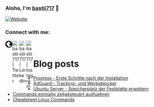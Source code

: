 ### Aloha, I'm [bastii717](https://bastii717.dev) 👋

[![Website](https://img.shields.io/website?label=bastii717.dev&style=for-the-badge&url=https%3A%2F%2Fbastii717.dev)](https://bastii717.dev)

### Connect with me:

[<img align="left" alt="bastii717.dev" width="22px" src="https://raw.githubusercontent.com/iconic/open-iconic/master/svg/globe.svg" />](https://bastii717.dev)
[<img align="left" alt="bastii717 | Twitter" width="22px" src="https://cdn.jsdelivr.net/npm/simple-icons@v3/icons/twitter.svg" />](https://b717.click/twitter)
[<img align="left" alt="bastii717 | LinkedIn" width="22px" src="https://cdn.jsdelivr.net/npm/simple-icons@v3/icons/linkedin.svg" />](https://b717.click/linkedin)
[<img align="left" alt="bastii717 | Instagram" width="22px" src="https://cdn.jsdelivr.net/npm/simple-icons@v3/icons/instagram.svg" />](https://b717.click/instagram)

<br />

# Blog posts
<!-- BLOG-POST-LIST:START -->
- [Proxmox - Erste Schritte nach der Installation](https://blog.bastii717.dev/proxmox-erste-schritte-nach-der-installation/)
- [AdGuard - Tracking- und Werbeblocker](https://blog.bastii717.dev/adguard-tracking-und-werbeblocker/)
- [Ubuntu Server - Speicherplatz der Festplatte erweitern](https://blog.bastii717.dev/speicherplatz-der-festplatte-erweitern/)
- [Commands einmalig zeitgesteuert ausfuehren](https://blog.bastii717.dev/commands-einmalig-zeitgesteuert-ausfuehren/)
- [Cheatsheet Linux Commands](https://blog.bastii717.dev/cheatsheet-linux-commands/)
<!-- BLOG-POST-LIST:END -->

